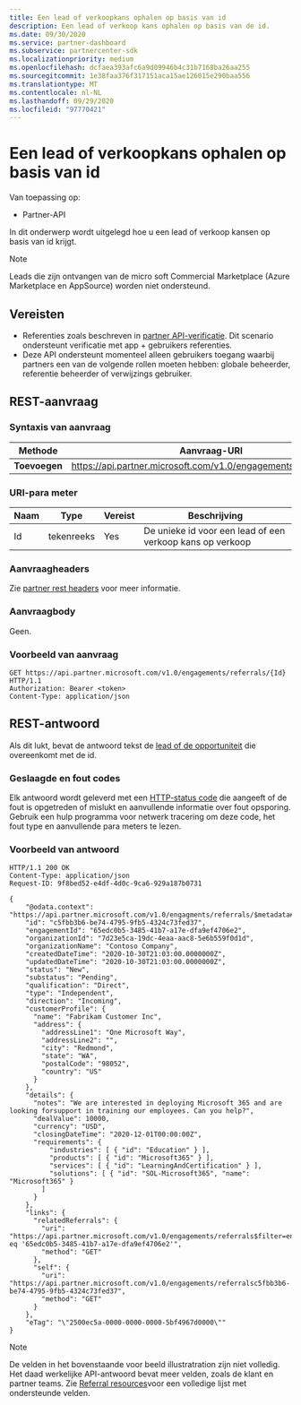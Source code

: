 ```yaml
---
title: Een lead of verkoopkans ophalen op basis van id
description: Een lead of verkoop kans ophalen op basis van de id.
ms.date: 09/30/2020
ms.service: partner-dashboard
ms.subservice: partnercenter-sdk
ms.localizationpriority: medium
ms.openlocfilehash: dcfaea393afc6a9d09946b4c31b7168ba26aa255
ms.sourcegitcommit: 1e38faa376f317151aca15ae126015e290baa556
ms.translationtype: MT
ms.contentlocale: nl-NL
ms.lasthandoff: 09/29/2020
ms.locfileid: "97770421"
---
```

# <a name="get-a-lead-or-opportunity-by-id"></a>Een lead of verkoopkans ophalen op basis van id

Van toepassing op:

- Partner-API

In dit onderwerp wordt uitgelegd hoe u een lead of verkoop kansen op basis van id krijgt.

> [!Note]
> Leads die zijn ontvangen van de micro soft Commercial Marketplace (Azure Marketplace en AppSource) worden niet ondersteund. 

## <a name="prerequisites"></a>Vereisten

- Referenties zoals beschreven in [partner API-verificatie](api-authentication.md). Dit scenario ondersteunt verificatie met app + gebruikers referenties.
- Deze API ondersteunt momenteel alleen gebruikers toegang waarbij partners een van de volgende rollen moeten hebben: globale beheerder, referentie beheerder of verwijzings gebruiker.

## <a name="rest-request"></a>REST-aanvraag

### <a name="request-syntax"></a>Syntaxis van aanvraag

| Methode   | Aanvraag-URI                                                                                                 |
|----------|-------------------------------------------------------------------------------------------------------------|
| **Toevoegen** | <https://api.partner.microsoft.com/v1.0/engagements/referrals/{Id}>                                     |

### <a name="uri-parameter"></a>URI-para meter


| Naam                   | Type     | Vereist | Beschrijving                                                     |
|------------------------|----------|----------|-----------------------------------------------------------------|
|Id                      | tekenreeks   | Yes       | De unieke id voor een lead of een verkoop kans op verkoop       |

### <a name="request-headers"></a>Aanvraagheaders

Zie [partner rest headers](headers.md) voor meer informatie.

### <a name="request-body"></a>Aanvraagbody

Geen.

### <a name="request-example"></a>Voorbeeld van aanvraag

```http
GET https://api.partner.microsoft.com/v1.0/engagements/referrals/{Id} HTTP/1.1
Authorization: Bearer <token>
Content-Type: application/json
```

## <a name="rest-response"></a>REST-antwoord

Als dit lukt, bevat de antwoord tekst de [lead of de opportuniteit](referral-resources.md) die overeenkomt met de id.

### <a name="response-success-and-error-codes"></a>Geslaagde en fout codes

Elk antwoord wordt geleverd met een [HTTP-status code](error-codes.md) die aangeeft of de fout is opgetreden of mislukt en aanvullende informatie over fout opsporing. Gebruik een hulp programma voor netwerk tracering om deze code, het fout type en aanvullende para meters te lezen.

### <a name="response-example"></a>Voorbeeld van antwoord

``` http
HTTP/1.1 200 OK
Content-Type: application/json
Request-ID: 9f8bed52-e4df-4d0c-9ca6-929a187b0731

{
    "@odata.context": "https://api.partner.microsoft.com/v1.0/engagments/referrals/$metadata#Referrals/$entity",
    "id": "c5fbb3b6-be74-4795-9fb5-4324c73fed37",
    "engagementId": "65edc0b5-3485-41b7-a17e-dfa9ef4706e2",
    "organizationId": "7d23e5ca-19dc-4eaa-aac8-5e6b559f0d1d",
    "organizationName": "Contoso Company",
    "createdDateTime": "2020-10-30T21:03:00.0000000Z",
    "updatedDateTime": "2020-10-30T21:03:00.0000000Z",
    "status": "New",
    "substatus": "Pending",
    "qualification": "Direct",
    "type": "Independent",
    "direction": "Incoming",
    "customerProfile": {
      "name": "Fabrikam Customer Inc",
      "address": {
        "addressLine1": "One Microsoft Way",
        "addressLine2": "",
        "city": "Redmond",
        "state": "WA",
        "postalCode": "98052",
        "country": "US"
      }
    },
    "details": {
      "notes": "We are interested in deploying Microsoft 365 and are looking forsupport in training our employees. Can you help?",
      "dealValue": 10000,
      "currency": "USD",
      "closingDateTime": "2020-12-01T00:00:00Z",
      "requirements": {
          "industries": [ { "id": "Education" } ],
          "products": [ { "id": "Microsoft365" } ],
          "services": [ { "id": "LearningAndCertification" } ],
          "solutions": [ { "id": "SOL-Microsoft365", "name": "Microsoft365" }
        ]
      }
    },
    "links": {
      "relatedReferrals": {
        "uri": "https://api.partner.microsoft.com/v1.0/engagements/referrals$filter=engagementId eq '65edc0b5-3485-41b7-a17e-dfa9ef4706e2'",
        "method": "GET"
      },
      "self": {
        "uri": "https://api.partner.microsoft.com/v1.0/engagements/referralsc5fbb3b6-be74-4795-9fb5-4324c73fed37",
        "method": "GET"
      }
    },
    "eTag": "\"2500ec5a-0000-0000-0000-5bf4967d0000\""
}
```

> [!Note]
> De velden in het bovenstaande voor beeld illustratration zijn niet volledig. Het daad werkelijke API-antwoord bevat meer velden, zoals de klant en partner teams. Zie [Referral resources](referral-resources.md)voor een volledige lijst met ondersteunde velden.